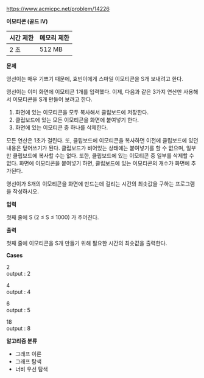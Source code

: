 https://www.acmicpc.net/problem/14226

**이모티콘 (골드 IV)**

| 시간 제한	 | 메모리 제한 |
|--------|--------|
| 2 초	   | 512 MB |

**문제**

영선이는 매우 기쁘기 때문에, 효빈이에게 스마일 이모티콘을 S개 보내려고 한다.

영선이는 이미 화면에 이모티콘 1개를 입력했다. 이제, 다음과 같은 3가지 연산만 사용해서 이모티콘을 S개 만들어 보려고 한다.

1. 화면에 있는 이모티콘을 모두 복사해서 클립보드에 저장한다.
2. 클립보드에 있는 모든 이모티콘을 화면에 붙여넣기 한다.
3. 화면에 있는 이모티콘 중 하나를 삭제한다.

모든 연산은 1초가 걸린다. 또, 클립보드에 이모티콘을 복사하면 이전에 클립보드에 있던 내용은 덮어쓰기가 된다. 클립보드가 비어있는 상태에는 붙여넣기를 할 수 없으며, 일부만 클립보드에 복사할 수는 없다. 또한, 클립보드에 있는 이모티콘 중 일부를 삭제할 수 없다. 화면에 이모티콘을 붙여넣기 하면, 클립보드에 있는 이모티콘의 개수가 화면에 추가된다.

영선이가 S개의 이모티콘을 화면에 만드는데 걸리는 시간의 최솟값을 구하는 프로그램을 작성하시오.

**입력**

첫째 줄에 S (2 ≤ S ≤ 1000) 가 주어진다.

**출력**

첫째 줄에 이모티콘을 S개 만들기 위해 필요한 시간의 최솟값을 출력한다.

**Cases**

2<br>
output : 2

4<br>
output : 4

6<br>
output : 5

18<br>
output : 8

**알고리즘 분류**

- 그래프 이론
- 그래프 탐색
- 너비 우선 탐색